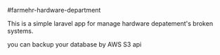 #farmehr-hardware-department

This is a simple laravel app for manage hardware depatement's broken systems.

you can backup your database by AWS S3 api 
